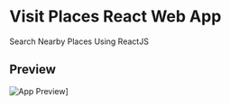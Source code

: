 # Visit Places React Web App
Search Nearby Places Using ReactJS

## Preview

![App Preview](https://github.com/sameeraz/visitplaces/blob/master/preview.gif)]
